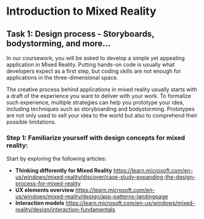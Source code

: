 # Introduction to Mixed Reality

## Task 1: Design process - Storyboards, bodystorming, and more...
In our coursework, you will be asked to develop a simple yet appealing application in Mixed Reality.
Putting hands-on code is usually what developers expect as a first step, but coding skills are not enough for applications in the three-dimensional space.

The creative process behind applications in mixed reality usually starts with a draft of the experience you want to deliver with your work.
To formalize such experience, multiple strategies can help you prototype your idea, including techniques such as storyboarding and bodystorming.
Prototypes are not only used to sell your idea to the world but also to comprehend their possible limitations.

### Step 1: Familiarize yourself with design concepts for mixed reality:
Start by exploring the following articles:

- **Thinking differently for Mixed Reality** https://learn.microsoft.com/en-us/windows/mixed-reality/discover/case-study-expanding-the-design-process-for-mixed-reality
- **UX elements overview** https://learn.microsoft.com/en-us/windows/mixed-reality/design/app-patterns-landingpage
- **Interaction models** https://learn.microsoft.com/en-us/windows/mixed-reality/design/interaction-fundamentals
